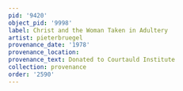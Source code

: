 ```yaml
---
pid: '9420'
object_pid: '9998'
label: Christ and the Woman Taken in Adultery
artist: pieterbruegel
provenance_date: '1978'
provenance_location:
provenance_text: Donated to Courtauld Institute
collection: provenance
order: '2590'
---
```

